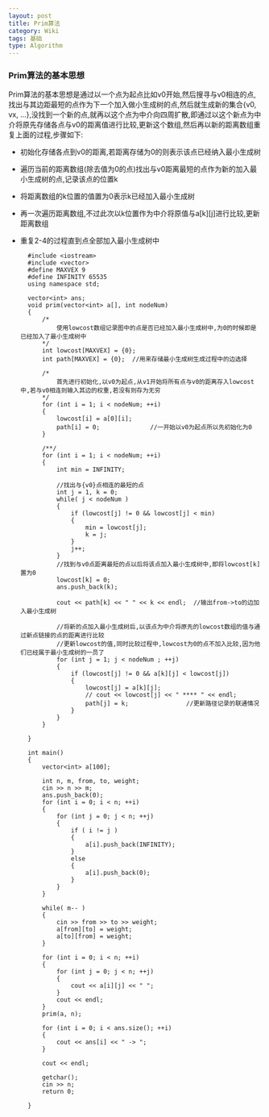 ```yaml
---
layout: post
title: Prim算法
category: Wiki
tags: 基础
type: Algorithm
---
```


### Prim算法的基本思想

Prim算法的基本思想是通过以一个点为起点比如v0开始,然后搜寻与v0相连的点,找出与其边距最短的点作为下一个加入做小生成树的点,然后就生成新的集合{v0, vx, ...},没找到一个新的点,就再以这个点为中介向四周扩散,即通过以这个新点为中介将原先存储各点与v0的距离值进行比较,更新这个数组,然后再以新的距离数组重复上面的过程,步骤如下:

+ 初始化存储各点到v0的距离,若距离存储为0的则表示该点已经纳入最小生成树
+ 遍历当前的距离数组(除去值为0的点)找出与v0距离最短的点作为新的加入最小生成树的点,记录该点的位置k
+ 将距离数组的k位置的值置为0表示k已经加入最小生成树
+ 再一次遍历距离数组,不过此次以k位置作为中介将原值与a[k][j]进行比较,更新距离数组
+ 重复2-4的过程直到点全部加入最小生成树中

		#include <iostream>
		#include <vector>
		#define MAXVEX 9
		#define INFINITY 65535
		using namespace std;

		vector<int> ans;
		void prim(vector<int> a[], int nodeNum)
		{
			/*
				使用lowcost数组记录图中的点是否已经加入最小生成树中,为0的时候即是已经加入了最小生成树中
			*/
			int lowcost[MAXVEX] = {0}; 
			int path[MAXVEX] = {0};  //用来存储最小生成树生成过程中的边选择

			/*
				首先进行初始化,以v0为起点,从v1开始将所有点与v0的距离存入lowcost中,若与v0相连则输入其边的权重,若没有则存为无穷
			*/
			for (int i = 1; i < nodeNum; ++i)
			{
				lowcost[i] = a[0][i];
				path[i] = 0;              //一开始以v0为起点所以先初始化为0
			}

			/**/
			for (int i = 1; i < nodeNum; ++i)
			{
				int min = INFINITY;

				//找出与{v0}点相连的最短的点
				int j = 1, k = 0;
				while( j < nodeNum )
				{
					if (lowcost[j] != 0 && lowcost[j] < min)
					{
						min = lowcost[j];
						k = j;
					}
					j++;
				}
				//找到与v0点距离最短的点以后将该点加入最小生成树中,即将lowcost[k]置为0
				lowcost[k] = 0;
				ans.push_back(k);

				cout << path[k] << " " << k << endl;  //输出from->to的边加入最小生成树

				//将新的点加入最小生成树后,以该点为中介将原先的lowcost数组的值与通过新点链接的点的距离进行比较
				//更新lowcost的值,同时比较过程中,lowcost为0的点不加入比较,因为他们已经属于最小生成树的一员了
				for (int j = 1; j < nodeNum ; ++j)
				{
					if (lowcost[j] != 0 && a[k][j] < lowcost[j])
					{
						lowcost[j] = a[k][j];
						// cout << lowcost[j] << " **** " << endl;
						path[j] = k;                //更新路径记录的联通情况
					}
				}
			}

		}

		int main()
		{
			vector<int> a[100];

			int n, m, from, to, weight;
			cin >> n >> m;
			ans.push_back(0);
			for (int i = 0; i < n; ++i)
			{
				for (int j = 0; j < n; ++j)
				{
					if ( i != j )
					{
						a[i].push_back(INFINITY);
					}
					else
					{
						a[i].push_back(0);
					}
				}
			}

			while( m-- )
			{
				cin >> from >> to >> weight;
				a[from][to] = weight;
				a[to][from] = weight;
			}

			for (int i = 0; i < n; ++i)
			{
				for (int j = 0; j < n; ++j)
				{
					cout << a[i][j] << " ";
				}
				cout << endl;
			}
			prim(a, n);

			for (int i = 0; i < ans.size(); ++i)
			{
				cout << ans[i] << " -> ";
			}

			cout << endl;

			getchar();
			cin >> n;
			return 0;

		}